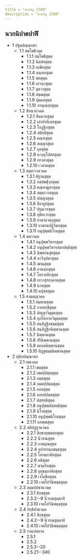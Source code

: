 ```yaml
---
title = "สารบัญ 17A9"
description = "สารบัญ 17A9"
---
```


## นวกนิปาตปาฬิ

- 1 ปฐมปณฺณาสก
  - 1.1 สมฺโพธิวคฺค
    - 1.1.1 สมฺโพธิสุตฺต
    - 1.1.2 นิสฺสยสุตฺต
    - 1.1.3 เมฆิยสุตฺต
    - 1.1.4 นนฺทกสุตฺต
    - 1.1.5 พลสุตฺต
    - 1.1.6 เสวนาสุตฺต
    - 1.1.7 สุตวาสุตฺต
    - 1.1.8 สชฺฌสุตฺต
    - 1.1.9 ปุคฺคลสุตฺต
    - 1.1.10 อาหุเนยฺยสุตฺต
  - 1.2 สีหนาทวคฺค
    - 1.2.1 สีหนาทสุตฺต
    - 1.2.2 เสาปาทิเสสสุตฺต
    - 1.2.3 โกฏฺฐิกสุตฺต
    - 1.2.4 สมิทฺธิสุตฺต
    - 1.2.5 คณฺฑสุตฺต
    - 1.2.6 สญฺญาสุตฺต
    - 1.2.7 กุลสุตฺต
    - 1.2.8 นวงฺคุโปสถสุตฺต
    - 1.2.9 เทวตาสุตฺต
    - 1.2.10 เวลามสุตฺต
  - 1.3 สตฺตาวาสวคฺค
    - 1.3.1 ติฐานสุตฺต
    - 1.3.2 อสฺสขฬุงฺกสุตฺต
    - 1.3.3 ตณฺหามูลกสุตฺต
    - 1.3.4 สตฺตาวาสสุตฺต
    - 1.3.5 ปญฺญาสุตฺต
    - 1.3.6 สิลายูปสุตฺต
    - 1.3.7 ปฐมเวรสุตฺต
    - 1.3.8 ทุติยเวรสุตฺต
    - 1.3.9 อาฆาตวตฺถุสุตฺต
    - 1.3.10 อาฆาตปฏิวินยสุตฺต
    - 1.3.11 อนุปุพฺพนิโรธสุตฺต
  - 1.4 มหาวคฺค
    - 1.4.1 อนุปุพฺพวิหารสุตฺต
    - 1.4.2 อนุปุพฺพวิหารสมาปตฺติสุตฺต
    - 1.4.3 นิพฺพานสุขสุตฺต
    - 1.4.4 คาวีอุปมาสุตฺต
    - 1.4.5 ฌานสุตฺต
    - 1.4.6 อานนฺทสุตฺต
    - 1.4.7 โลกายติกสุตฺต
    - 1.4.8 เทวาสุรสงฺคามสุตฺต
    - 1.4.9 นาคสุตฺต
    - 1.4.10 ตปุสฺสสุตฺต
  - 1.5 สามญฺญวคฺค
    - 1.5.1 สมฺพาธสุตฺต
    - 1.5.2 กายสกฺขีสุตฺต
    - 1.5.3 ปญฺญาวิมุตฺตสุตฺต
    - 1.5.4 อุภโตภาควิมุตฺตสุตฺต
    - 1.5.5 สนฺทิฏฺฐิกธมฺมสุตฺต
    - 1.5.6 สนฺทิฏฺฐิกนิพฺพานสุตฺต
    - 1.5.7 นิพฺพานสุตฺต
    - 1.5.8 ปรินิพฺพานสุตฺต
    - 1.5.9 ตทงฺคนิพฺพานสุตฺต
    - 1.5.10 ทิฏฺฐธมฺมนิพฺพานสุตฺต
- 2 ทุติยปณฺณาสก
  - 2.1 เขมวคฺค
    - 2.1.1 เขมสุตฺต
    - 2.1.2 เขมปฺปตฺตสุตฺต
    - 2.1.3 อมตสุตฺต
    - 2.1.4 อมตปฺปตฺตสุตฺต
    - 2.1.5 อภยสุตฺต
    - 2.1.6 อภยปฺปตฺตสุตฺต
    - 2.1.7 ปสฺสทฺธิสุตฺต
    - 2.1.8 อนุปุพฺพปสฺสทฺธิสุตฺต
    - 2.1.9 นิโรธสุตฺต
    - 2.1.10 อนุปุพฺพนิโรธสุตฺต
    - 2.1.11 อภพฺพสุตฺต
  - 2.2 สติปฏฺฐานวคฺค
    - 2.2.1 สิกฺขาทุพฺพลฺยสุตฺต
    - 2.2.2 นีวรณสุตฺต
    - 2.2.3 กามคุณสุตฺต
    - 2.2.4 อุปาทานกฺขนฺธสุตฺต
    - 2.2.5 โอรมฺภาคิยสุตฺต
    - 2.2.6 คติสุตฺต
    - 2.2.7 มจฺฉริยสุตฺต
    - 2.2.8 อุทฺธมฺภาคิยสุตฺต
    - 2.2.9 เจโตขิลสุตฺต
    - 2.2.10 เจตโสวินิพนฺธสุตฺต
  - 2.3 สมฺมปฺปธานวคฺค
    - 2.3.1 สิกฺขสุตฺต
    - 2.3.2--9 นีวรณสุตฺตาทิ
    - 2.3.10 เจตโสวินิพนฺธสุตฺต
  - 2.4 อิทฺธิปาทวคฺค
    - 2.4.1 สิกฺขสุตฺต
    - 2.4.2--9 นีวรณสุตฺตาทิ
    - 2.4.10 เจตโสวินิพนฺธสุตฺต
  - 2.5 ราคเปยฺยาล
    - 2.5.1
    - 2.5.2
    - 2.5.3--20
    - 2.5.21--340